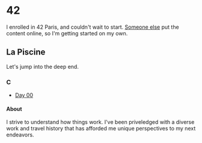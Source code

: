 # 42

I enrolled in 42 Paris, and couldn't wait to start. [Someone else](https://github.com/Binary-Hackers "Binary-Hackers GitHub Account") put the content online, so I'm getting started on my own.


## La Piscine

Let's jump into the deep end.


### C

- [Day 00]() <!-- link to next file -->


#### About


I strive to understand how things work. I've been priveledged with a diverse work and travel history that has afforded me unique perspectives to my next endeavors. 
